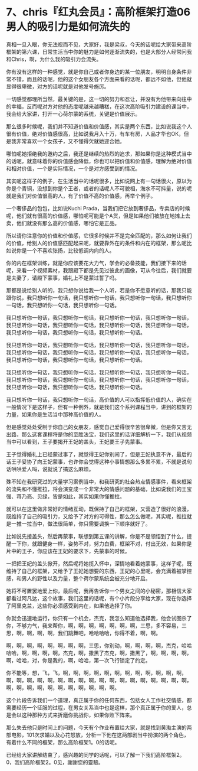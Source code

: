 # 7、chris『红丸会员』：高阶框架打造06男人的吸引力是如何流失的

真相一旦入眼，你无法视而不见，大家好，我是梁叔，今天的话呢给大家带来高阶框架的第六课，日常生活当中你的魅力是如何逐渐流失的，也是大部分人经常问我和Chris，啊，为什么我的吸引力会流失。

你有没有这样的一种感觉，就是你自己或者你身边的某一位朋友，明明自身条件非常不错，而且的话呢，他的这个女朋友各个方面来看的话呢，都远不如他，但他就显得很卑微，对方的话呢就是对他发号施厉。

一切感觉都理所当然，最关键的是，这一切的努力和忍让，并没有为他带来向往中的幸福，反而呢对方对他的态度呢越来越糟糕，在这次高阶吸引力建设的课当中，我会给大家讲，打开一心荷尔蒙的系统，关键是价值展示。

那么很多时候呢，我们并不知道价值和价值感，其实是两个东西，比如说我这个人很有价值，绝对价值感很高，比如说我月入十万，有车有房，人品才华也OK，但是我非常喜欢一个女孩子，又不懂得欠就她迎合她。

哪怕呢她拒绝我的邀约之后，我还是继续的热烈的追求，那如果你是这种模式当中的话呢，就意味着你的价值感会降低，你也可以把价值和价值感，理解为绝对价值和相对价值，一个是实际情况，一个是对方感受到的情况。

其实呢这样子的例子，在生活当中的话呢很多，比如说网上有一句话很火，原以为你是个青铜，没想到你是个王者，或者的话呢人不可貌相，海水不可抖量，说的呢就是我们对价值很高的人，有了价值不高的价值感，再举个例子。

一个奢侈品的包包，比如说Kuchi Prada，当我们把它放到奢侈品，专卖店的时候呢，他们就有很高的价值感，哪怕呢可能是个A货，但是如果他们被放在地摊上去卖，他们就没有那么高的价值感，哪怕它是正品。

所以请你注意你的价值和价值感，它很多时候并不是完全匹配的，那么如何让我们的价值，给别人的价值感匹配起来呢，就要靠外在的条件和内在的框架，那么呢比如说你是一个不喜欢张扬，比较低调内向的人。

你的内在框架训练，就是你应该要花大力气，学会的必备技能，我们接下来的话呢，来看一个视频素材，我跟殿下都是先见过彼此的画像，可从今往后，我们就要是夫妻了，请殿下蒙事，婚礼上不是蒙过誓了吗。

那都是说给别人听的，我只想你说给我一个人听，若是你不愿意听的话，那我只能跟你说，我只想听你一句话，我只想听你一句话，我只想听你一句话，我只想听你一句话，我只想听你一句话，我只想听你一句话。

我只想听你一句话，我只想听你一句话，我只想听你一句话，我只想听你一句话，我只想听你一句话，我只想听你一句话，我只想听你一句话，我只想听你一句话，我只想听你一句话，我只想听你一句话，我只想听你一句话。

我只想听你一句话，我只想听你一句话，我只想听你一句话，我只想听你一句话，我只想听你一句话，我只想听你一句话，我只想听你一句话，我只想听你一句话，我只想听你一句话，我只想听你一句话，我只想听你一句话。

我只想听你一句话，我只想听你一句话，我只想听你一句话，我只想听你一句话，我只想听你一句话，我只想听你一句话，我只想听你一句话，我只想听你一句话，我只想听你一句话，我只想听你一句话，我只想听你一句话。

我只想听你一句话，我只想听你一句话，高价值的人可以指挥低价值的人，确实在一般情况下是这样子，但有一种例外，就是我们这个系列课程当中，讲到的框架的力量，如果你是生活当中那种高价值的人。

但是感觉处处受制于你自己的女朋友，感觉自己爱得很辛苦很卑微，但是你又苦无出路，那么这套课程将是你的至胜法宝，我们这里的话详细解析一下，我们从视频当中可以看到，王子要揭开王妃的盖头，王妃要王子先蒙事。

王子觉得婚礼上已经蒙过事了，就觉得王妃你别闹了，但是王妃执意不许，最后的话王子妥协了向王妃蒙事，也许你会觉得这种小事情想那么多累不累，不就是说句话哄哄爱人吗，说就说了搞这么麻烦。

殊不知在我研究过的大量学习案例当中，和我研究的社会热点情感事件，看来框架的流失和不懂推拉，将会演变成一个非常大的情感问题的基础，比如说我们的王宝强、蒋乃亮、贝绿，皆是如此，其实如果你懂推拉。

就可以在这里做非常好的情绪互动，既保持了自己的框架，又营造了很好的浪漫，既维持了自己的吸引力，又给予了对方的可得性，那么怎么做呢，其实呢，推拉就是一推一拉当中，做法很简单，你只需要调换一下顺序就好了。

比如说先接盖头，然后再蒙事，联想到第五课的讲解，你是不是领悟到了什么，提醒一下你，就跟健身一样，姿势不对，努力白费，框架不对，付出无效，如果你是片中的王子，你应该在王妃的要求下，先蒙事的时候。

一把把王妃的盖头掀开，然后呢将她揽入怀中，深情地看着她蒙事，这样子呢，既维持了自己的框架，又给予了王妃她想要的东西，王妃的心里呢，会充满着被掌控感，和男人的野性以及力量，整个荷尔蒙系统会被充分地开启。

她将不可置罢地爱上你，最后呢，我再告诉你一个男女之间的小秘密，那相信大家都看过阿凡达，这个故事，我们这里的话呢，有个小片段分享给大家，现在你选择了阿里克兰，这些你必须感受到内在，如果他选择了你。

你就会迅速地运行，你只有一个机会，杰克，我怎么知道他选择我，他会试图杀了你，不够力气，我来帮你，啊，啊，啊，啊，啊，啊，啊，三思，多不容易，三思，啊，啊，啊，啊，我们跳舞吧，哈哈哈哈，你得不着，啊，啊。

啊，啊，啊，啊，啊，啊，啊，啊，三思，你别动，啊，啊，啊，啊，杰克，哈哈哈哈，啊，啊，啊，啊，杰克，啊，撒黑了杰克，啊，撒黑了，啊，啊，啊，啊，啊，哈哈，对，你是我的，啊，哈哈，第一次飞行锁定了约定。

你不能等，想，飞，飞，啊，啊，啊，啊，啊，啊，啊，啊，啊，啊，啊，啊，啊，啊，啊，啊，啊，啊，啊，啊，啊，啊，啊，啊，啊，啊，啊，啊，啊，啊，啊，啊，啊，啊，啊，啊，啊，啊，啊，啊，啊。

这个片段告诉我们一个道理，真正属于你的任何东西，包括女人工作社交情感，都需要经历一个征服的过程，在男女关系当中也是这样，那个真正属于你的爱人，总是会以这种那种方式来折磨你挑战你，如果你败下阵来。

那么失去他只是时间上的问题，今天有个作业布置给大家，就是找到黄渤主演的两部电影，101次求婚以及心花怒放，分析一下他在这两部剧当中扮演的两个角色，有着什么不同的框架，那么高阶框架1。0的话呢。

已经给大家讲解结束了，感兴趣的同学的话呢，可以了解一下我们高阶框架2。0，我们高阶框架2。0见，謝謝您的靈驗。

